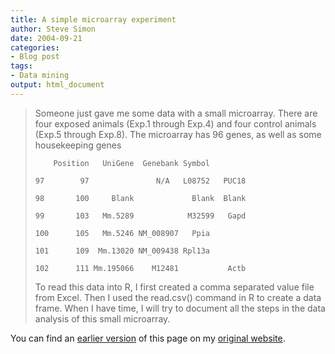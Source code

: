 ```yaml
---
title: A simple microarray experiment
author: Steve Simon
date: 2004-09-21
categories:
- Blog post
tags:
- Data mining
output: html_document
---
```

> Someone just gave me some data with a small microarray. There are four
> exposed animals (Exp.1 through Exp.4) and four control animals (Exp.5
> through Exp.8). The microarray has 96 genes, as well as some
> housekeeping genes
>
> `    Position   UniGene  Genebank Symbol`
>
> `97        97               N/A   L08752   PUC18`
>
> `98       100     Blank             Blank  Blank`
>
> `99       103   Mm.5289            M32599   Gapd`
>
> `100      105   Mm.5246 NM_008907   Ppia`
>
> `101      109  Mm.13020 NM_009438 Rpl13a`
>
> `102      111 Mm.195066    M12481           Actb      `
>
> To read this data into R, I first created a comma separated value file
> from Excel. Then I used the read.csv() command in R to create a data
> frame. When I have time, I will try to document all the steps in the
> data analysis of this small microarray.

You can find an [earlier version](http://www.pmean.com/04/SimpleMicroarray.html) of this page on my [original website](http://www.pmean.com/original_site.html).
